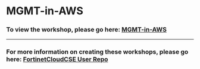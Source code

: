<h1>MGMT-in-AWS</h1><h3>To view the workshop, please go here: <a href="https://fortinetcloudcse.github.io/MGMT-in-AWS/">MGMT-in-AWS</a></h3><hr><h3>For more information on creating these workshops, please go here: <a href="https://fortinetcloudcse.github.io/UserRepo/">FortinetCloudCSE User Repo</a></h3>